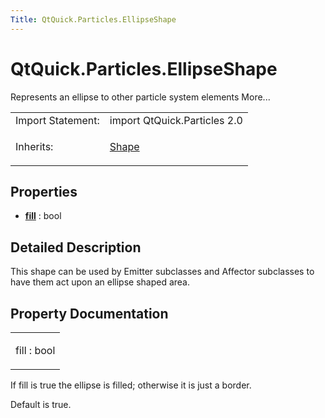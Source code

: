 ```yaml
---
Title: QtQuick.Particles.EllipseShape
---
```


# QtQuick.Particles.EllipseShape

<span class="subtitle"></span>
<!-- $$$EllipseShape-brief -->
<p>Represents an ellipse to other particle system elements More...</p>
<!-- @@@EllipseShape -->
<table class="alignedsummary">
<tr><td class="memItemLeft rightAlign topAlign"> Import Statement:</td><td class="memItemRight bottomAlign"> import QtQuick.Particles 2.0</td></tr><tr><td class="memItemLeft rightAlign topAlign"> Inherits:</td><td class="memItemRight bottomAlign"> <p><a href="QtQuick.Particles.Shape.md">Shape</a></p>
</td></tr></table><ul>
</ul>
<h2 id="properties">Properties</h2>
<ul>
<li class="fn"><b><b><a href="#fill-prop">fill</a></b></b> : bool</li>
</ul>
<!-- $$$EllipseShape-description -->
<h2 id="details">Detailed Description</h2>
</p>
<p>This shape can be used by Emitter subclasses and Affector subclasses to have them act upon an ellipse shaped area.</p>
<!-- @@@EllipseShape -->
<h2>Property Documentation</h2>
<!-- $$$fill -->
<table class="qmlname"><tr valign="top" id="fill-prop"><td class="tblQmlPropNode"><p><span class="name">fill</span> : <span class="type">bool</span></p></td></tr></table><p>If fill is true the ellipse is filled; otherwise it is just a border.</p>
<p>Default is true.</p>
<!-- @@@fill -->
<br/>
